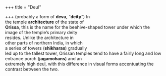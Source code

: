 +++
title = "Deul"

+++
(probably a form of **deva**, “**deity**”) In  
the temple **architecture** of the state of  
**Orissa**, this is the name for the beehive-shaped tower under which the  
image of the temple’s primary deity  
resides. Unlike the architecture in  
other parts of northern India, in which  
a series of towers (**shikharas**) gradually  
led up to the tallest tower, Orissan temples tend to have a fairly long and low  
entrance porch (**jagamohans**) and an  
extremely high deul, with this difference in visual forms accentuating the  
contrast between the two.